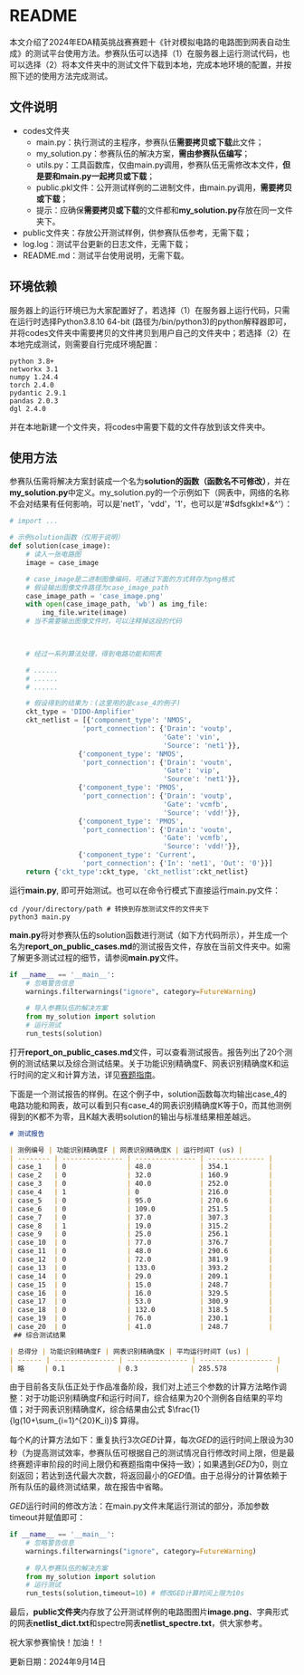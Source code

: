 # README

本文介绍了2024年EDA精英挑战赛赛题十《针对模拟电路的电路图到网表自动生成》的测试平台使用方法。参赛队伍可以选择（1）在服务器上运行测试代码，也可以选择（2）将本文件夹中的测试文件下载到本地，完成本地环境的配置，并按照下述的使用方法完成测试。

## 文件说明

- codes文件夹
  - main.py：执行测试的主程序，参赛队伍**需要拷贝或下载**此文件；
  - my_solution.py：参赛队伍的解决方案，**需由参赛队伍编写**；
  - utils.py：工具函数库，仅由main.py调用，参赛队伍无需修改本文件，**但是要和main.py一起拷贝或下载**；
  - public.pkl文件：公开测试样例的二进制文件，由main.py调用，**需要拷贝或下载**；
  - 提示：应确保**需要拷贝或下载**的文件都和**my_solution.py**存放在同一文件夹下。
- public文件夹：存放公开测试样例，供参赛队伍参考，无需下载；
- log.log：测试平台更新的日志文件，无需下载；
- README.md：测试平台使用说明，无需下载。

## 环境依赖

服务器上的运行环境已为大家配置好了，若选择（1）在服务器上运行代码，只需在运行时选择Python3.8.10 64-bit (路径为/bin/python3)的python解释器即可，并将codes文件夹中需要拷贝的文件拷贝到用户自己的文件夹中；若选择（2）在本地完成测试，则需要自行完成环境配置：

```plaintext
python 3.8+
networkx 3.1
numpy 1.24.4
torch 2.4.0
pydantic 2.9.1
pandas 2.0.3
dgl 2.4.0
```

并在本地新建一个文件夹，将codes中需要下载的文件存放到该文件夹中。

## 使用方法

参赛队伍需将解决方案封装成一个名为**solution的函数（函数名不可修改）**，并在**my_solution.py**中定义。my_solution.py的一个示例如下（网表中，网络的名称不会对结果有任何影响，可以是'net1'，'vdd'，'1'，也可以是'#$dfsgklx!*&^'）：

```python
# import ...

# 示例solution函数（仅用于说明）
def solution(case_image):
    # 读入一张电路图
    image = case_image 

    # case_image是二进制图像编码，可通过下面的方式转存为png格式
    # 假设输出图像文件路径为case_image_path
    case_image_path = 'case_image.png'
    with open(case_image_path, 'wb') as img_file:
        img_file.write(image)
    # 当不需要输出图像文件时，可以注释掉这段的代码


  
    # 经过一系列算法处理，得到电路功能和网表

    # ......
    # ......
    # ......

    # 假设得到的结果为：(这里用的是case_4的例子)
    ckt_type = 'DIDO-Amplifier'
    ckt_netlist = [{'component_type': 'NMOS',
                  'port_connection': {'Drain': 'voutp',
                                      'Gate': 'vin',
                                      'Source': 'net1'}},
                 {'component_type': 'NMOS',
                  'port_connection': {'Drain': 'voutn',
                                      'Gate': 'vip',
                                      'Source': 'net1'}},
                 {'component_type': 'PMOS',
                  'port_connection': {'Drain': 'voutp',
                                      'Gate': 'vcmfb',
                                      'Source': 'vdd!'}},
                 {'component_type': 'PMOS',
                  'port_connection': {'Drain': 'voutn',
                                      'Gate': 'vcmfb',
                                      'Source': 'vdd!'}},
                 {'component_type': 'Current',
                  'port_connection': {'In': 'net1', 'Out': '0'}}]
    return {'ckt_type':ckt_type, 'ckt_netlist':ckt_netlist}
```

运行**main.py**, 即可开始测试。也可以在命令行模式下直接运行main.py文件：

```shell
cd /your/directory/path # 转换到存放测试文件的文件夹下
python3 main.py
```

**main.py**将对参赛队伍的solution函数进行测试（如下方代码所示），并生成一个名为**report_on_public_cases.md**的测试报告文件，存放在当前文件夹中。如需了解更多测试过程的细节，请参阅**main.py**文件。

```python
if __name__ == '__main__':
    # 忽略警告信息
    warnings.filterwarnings("ignore", category=FutureWarning)
  
    # 导入参赛队伍的解决方案
    from my_solution import solution
    # 运行测试
    run_tests(solution) 
```

打开**report_on_public_cases.md**文件，可以查看测试报告。报告列出了20个测例的测试结果以及综合测试结果。关于功能识别精确度F、网表识别精确度K和运行时间的定义和计算方法，详见[赛题指南](https://edaoss.icisc.cn/file/cacheFile/2024/8/7/20bb61c66e7246b48c3bef32f5f2378b.pdf)。

下面是一个测试报告的样例。在这个例子中，solution函数每次均输出case_4的电路功能和网表，故可以看到只有case_4的网表识别精确度K等于0，而其他测例得到的K都不为零，且K越大表明solution的输出与标准结果相差越远。

```markdown
# 测试报告

| 测例编号 | 功能识别精确度F | 网表识别精确度K | 运行时间T (us) |
| -------- | --------------- | --------------- | -------------- |
| case_1   | 0               | 48.0            | 354.1          |
| case_2   | 0               | 32.0            | 160.9          |
| case_3   | 0               | 40.0            | 252.0          |
| case_4   | 1               | 0               | 216.0          |
| case_5   | 0               | 95.0            | 270.6          |
| case_6   | 0               | 109.0           | 251.5          |
| case_7   | 0               | 37.0            | 307.3          |
| case_8   | 1               | 19.0            | 315.2          |
| case_9   | 0               | 25.0            | 256.1          |
| case_10  | 0               | 77.0            | 376.7          |
| case_11  | 0               | 48.0            | 290.6          |
| case_12  | 0               | 72.0            | 381.9          |
| case_13  | 0               | 133.0           | 393.2          |
| case_14  | 0               | 29.0            | 209.1          |
| case_15  | 0               | 15.0            | 248.7          |
| case_16  | 0               | 16.0            | 329.5          |
| case_17  | 0               | 53.0            | 300.9          |
| case_18  | 0               | 132.0           | 318.5          |
| case_19  | 0               | 76.0            | 230.1          |
| case_20  | 0               | 41.0            | 248.7          |
 ## 综合测试结果

| 总得分 | 功能识别精确度F | 网表识别精确度K | 平均运行时间T (us) |
| ------ | --------------- | --------------- | ------------------ |
| 略     | 0.1             | 0.3             | 285.578            |
```

由于目前各支队伍正处于作品准备阶段，我们对上述三个参数的计算方法略作调整：对于功能识别精确度$F$和运行时间$T$，综合结果为20个测例各自结果的平均值；对于网表识别精确度$K$，综合结果由公式 $\frac{1}{lg(10+\sum_{i=1}^{20}K_i)}$ 算得。

每个$K_i$的计算方法如下：重复执行3次$GED$计算，每次$GED$的运行时间上限设为30秒（为提高测试效率，参赛队伍可根据自己的测试情况自行修改时间上限，但是最终赛题评审阶段的时间上限仍和赛题指南中保持一致）；如果遇到$GED$为0，则立刻返回；若达到迭代最大次数，将返回最小的$GED$值。由于总得分的计算依赖于所有队伍的最终测试结果，故在报告中省略。

$GED$运行时间的修改方法：在main.py文件末尾运行测试的部分，添加参数timeout并赋值即可：

```python
if __name__ == '__main__':
    # 忽略警告信息
    warnings.filterwarnings("ignore", category=FutureWarning)
  
    # 导入参赛队伍的解决方案
    from my_solution import solution
    # 运行测试
    run_tests(solution,timeout=10) # 修改GED计算时间上限为10s
```

 最后，**public文件夹**内存放了公开测试样例的电路图图片**image.png**、字典形式的网表**netlist_dict.txt**和spectre网表**netlist_spectre.txt**，供大家参考。

 祝大家参赛愉快！加油！！

 更新日期：2024年9月14日
